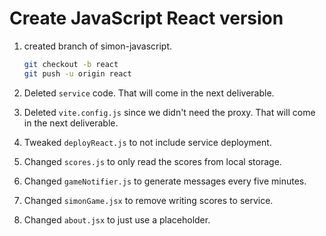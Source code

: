 # Create JavaScript React version

1. created branch of simon-javascript.

   ```sh
   git checkout -b react
   git push -u origin react
   ```

1. Deleted `service` code. That will come in the next deliverable.
1. Deleted `vite.config.js` since we didn't need the proxy. That will come in the next deliverable.
1. Tweaked `deployReact.js` to not include service deployment.
1. Changed `scores.js` to only read the scores from local storage.
1. Changed `gameNotifier.js` to generate messages every five minutes.
1. Changed `simonGame.jsx` to remove writing scores to service.
1. Changed `about.jsx` to just use a placeholder.
